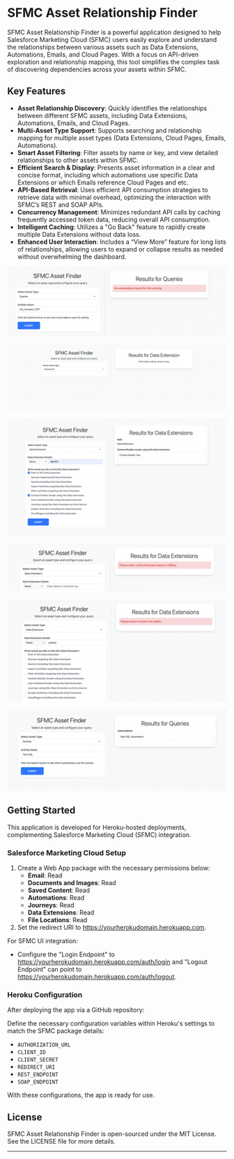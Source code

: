# SFMC Asset Relationship Finder

SFMC Asset Relationship Finder is a powerful application designed to help Salesforce Marketing Cloud (SFMC) users easily explore and understand the relationships between various assets such as Data Extensions, Automations, Emails, and Cloud Pages. With a focus on API-driven exploration and relationship mapping, this tool simplifies the complex task of discovering dependencies across your assets within SFMC.

## Key Features

- **Asset Relationship Discovery**: Quickly identifies the relationships between different SFMC assets, including Data Extensions, Automations, Emails, and Cloud Pages.
- **Multi-Asset Type Support**: Supports searching and relationship mapping for multiple asset types (Data Extensions, Cloud Pages, Emails, Automations).
- **Smart Asset Filtering**: Filter assets by name or key, and view detailed relationships to other assets within SFMC.
- **Efficient Search & Display**: Presents asset information in a clear and concise format, including which automations use specific Data Extensions or which Emails reference Cloud Pages and etc.
- **API-Based Retrieval**: Uses efficient API consumption strategies to retrieve data with minimal overhead, optimizing the interaction with SFMC’s REST and SOAP APIs.
- **Concurrency Management**: Minimizes redundant API calls by caching frequently accessed token data, reducing overall API consumption.
- **Intelligent Caching**: Utilizes a "Go Back" feature to rapidly create multiple Data Extensions without data loss.
- **Enhanced User Interaction**: Includes a “View More” feature for long lists of relationships, allowing users to expand or collapse results as needed without overwhelming the dashboard.

![Screenshot](/screenshots/1.png)

![Screenshot](/screenshots/2.png)

![Screenshot](/screenshots/3.png)

![Screenshot](/screenshots/4.png)

![Screenshot](/screenshots/5.png)

![Screenshot](/screenshots/8.png)

## Getting Started

This application is developed for Heroku-hosted deployments, complementing Salesforce Marketing Cloud (SFMC) integration.

### Salesforce Marketing Cloud Setup

1. Create a Web App package with the necessary permissions below:
   - **Email**: Read
   - **Documents and Images**: Read
   - **Saved Content**: Read
   - **Automations**: Read
   - **Journeys**: Read
   - **Data Extensions**: Read
   - **File Locations**: Read
2. Set the redirect URI to https://yourherokudomain.herokuapp.com.

For SFMC UI integration:

- Configure the "Login Endpoint" to https://yourherokudomain.herokuapp.com/auth/login and "Logout Endpoint" can point to https://yourherokudomain.herokuapp.com/auth/logout.

### Heroku Configuration

After deploying the app via a GitHub repository:

Define the necessary configuration variables within Heroku's settings to match the SFMC package details:
  - `AUTHORIZATION_URL`
  - `CLIENT_ID`
  - `CLIENT_SECRET`
  - `REDIRECT_URI`
  - `REST_ENDPOINT`
  - `SOAP_ENDPOINT`

With these configurations, the app is ready for use.

## License

SFMC Asset Relationship Finder is open-sourced under the MIT License. See the LICENSE file for more details.

---
